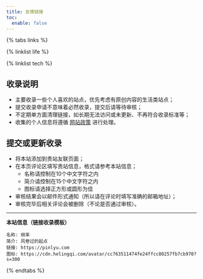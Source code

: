 ```yaml
---
title: 友情链接
toc:
  enable: false
---
```


{% tabs links %}

<!-- tab 生活向@fa-solid fa-umbrella-beach -->
{% linklist life %}
<!-- endtab -->

<!-- tab 技术向@fa-solid fa-code-branch -->
{% linklist tech %}
<!-- endtab -->

<!-- tab 收录链接@fa-solid fa-list-check -->
## 收录说明
- 主要收录一些个人喜欢的站点，优先考虑有原创内容的生活类站点；
- 提交收录申请不意味着必然收录，提交后请等待审核；
- 不定期单方面清理链接，如长期无法访问或未更新、不再符合收录标准等；
- 收集的个人信息将遵循 [网站政策](/policy/) 进行处理。

## 提交或更新收录
- 将本站添加到贵站友联页面；
- 在本页评论区填写贵站信息，格式请参考本站信息；
    - 名称请控制在10个中文字符之内
    - 简介请控制在15个中文字符之内
    - 图标请选择正方形或圆形为佳
- 审核结果会以邮件形式通知（所以请在评论时填写准确的邮箱地址）；
- 审核完毕后相关评论会被删除（不论是否通过审核）。

* * *
**本站信息（链接收录模板）**
```
名称: 频率
简介: 风卷过的起点
链接: https://pinlyu.com
图标: https://cdn.helingqi.com/avatar/cc763511474fe24ffcc80257fb7cb970?s=300
```
<!-- endtab -->

{% endtabs %}

<!--
* * *

<div class="text-center" style="font-size: 1.1em;font-weight:bold">
    {% btn https://example.com/, 收录/更新链接, list-check fa-fw %}
</div>
-->